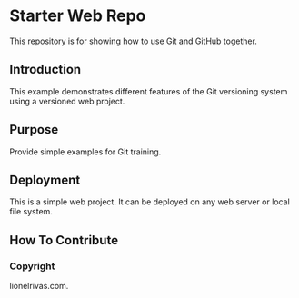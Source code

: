 # Starter Web Repo

This repository is for showing how to use Git and GitHub together.

## Introduction

This example demonstrates different features of the Git
versioning system using a versioned web project.

## Purpose

Provide simple examples for Git training.

## Deployment

This is a simple web project. It can be deployed on any web server or local file system.

## How To Contribute

### Copyright 

lionelrivas.com.